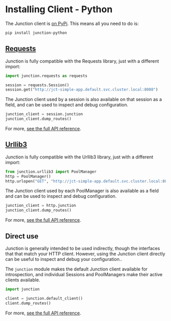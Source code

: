 # Installing Client - Python

The Junction client is [on PyPi](https://pypi.org/project/junction-python/). 
This means all you need to do is:

``` bash
pip install junction-python
```


## [Requests](https://pypi.org/project/requests/)

Junction is fully compatible with the Requests library, just with a different
import:

```python
import junction.requests as requests

session = requests.Session()
session.get("http://jct-simple-app.default.svc.cluster.local:8008")
```

The Junction client used by a session is also available on that session as a
field, and can be used to inspect and debug configuration.

```python
junction_client = session.junction
junction_client.dump_routes()
```

For more, [see the full API reference](https://docs.junctionlabs.io/api/python/stable/reference/requests.html).

## [Urllib3](https://github.com/urllib3/urllib3)

Junction is fully compatible with the Urllib3 library, just with a different
import:

```python
from junction.urllib3 import PoolManager
http = PoolManager()
http.urlopen("GET", "http://jct-simple-app.default.svc.cluster.local:8008")
```

The Junction client used by each PoolManager is also available as a field
and can be used to inspect and debug configuration.

```python
junction_client = http.junction
junction_client.dump_routes()
```

For more, [see the full API reference](https://docs.junctionlabs.io/api/python/stable/reference/urllib3.html).

## Direct use

Junction is generally intended to be used indirectly, though the interfaces
that that match your HTTP client. However, using the Junction client directly
can be useful to inspect and debug your configuration..

The `junction` module makes the default Junction client available for
introspection, and individual Sessions and PoolManagers make their
active clients available.

```python
import junction

client = junction.default_client()
client.dump_routes()
```

For more, [see the full API reference](https://docs.junctionlabs.io/api/python/stable/reference/junction.html#junction.Junction).

